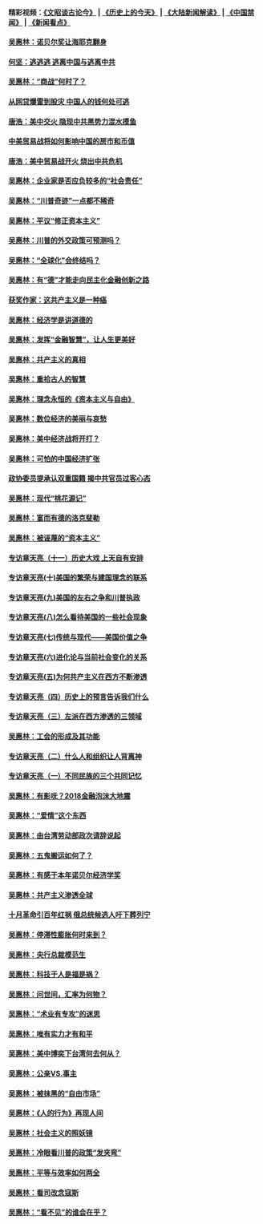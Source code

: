 #### 精彩视频：[《文昭谈古论今》](http://45.32.25.56/wenzhao) | [《历史上的今天》](http://45.32.25.56/today-in-history) | [《大陆新闻解读》](http://45.32.25.56/ntdtv-comedy) | [《中国禁闻》](http://45.32.25.56/ntdtv-news) | [《新闻看点》](http://45.32.25.56/news-insight) 

 #### [吴惠林：诺贝尔奖让海耶克翻身](../pages/nsc423/n10890049.md?t=02040031) 

#### [何坚：逃逃逃 逃离中国与逃离中共](../pages/nsc423/n10592891.md?t=02040031) 

#### [吴惠林：“商战”何时了？](../pages/nsc423/n10573558.md?t=02040031) 

#### [从网贷爆雷到股灾 中国人的钱何处可逃](../pages/nsc423/n10572800.md?t=02040031) 

#### [唐浩：美中交火 隐现中共黑势力混水摸鱼](../pages/nsc423/n10544040.md?t=02040031) 

#### [中美贸易战将如何影响中国的房市和币值](../pages/nsc423/n10543697.md?t=02040031) 

#### [唐浩：美中贸易战开火 烧出中共危机](../pages/nsc423/n10540126.md?t=02040031) 

#### [吴惠林：企业家是否应负较多的“社会责任”](../pages/nsc423/n10535022.md?t=02040031) 

#### [吴惠林：“川普奇迹”一点都不稀奇](../pages/nsc423/n10512808.md?t=02040031) 

#### [吴惠林：平议“修正资本主义”](../pages/nsc423/n10495724.md?t=02040031) 

#### [吴惠林：川普的外交政策可预测吗？](../pages/nsc423/n10462387.md?t=02040031) 

#### [吴惠林：“全球化”会终结吗？](../pages/nsc423/n10452838.md?t=02040031) 

#### [吴惠林：有“德”才能走向民主化金融创新之路](../pages/nsc423/n10432292.md?t=02040031) 

#### [获奖作家：这共产主义是一种癌](../pages/nsc423/n10431541.md?t=02040031) 

#### [吴惠林：经济学是讲道德的](../pages/nsc423/n10398014.md?t=02040031) 

#### [吴惠林：发挥“金融智慧”，让人生更美好](../pages/nsc423/n10375019.md?t=02040031) 

#### [吴惠林：共产主义的真相](../pages/nsc423/n10351394.md?t=02040031) 

#### [吴惠林：重拾古人的智慧](../pages/nsc423/n10337691.md?t=02040031) 

#### [吴惠林：理念永恒的《资本主义与自由》](../pages/nsc423/n10316274.md?t=02040031) 

#### [吴惠林：数位经济的美丽与哀愁](../pages/nsc423/n10292946.md?t=02040031) 

#### [吴惠林：美中经济战将开打？](../pages/nsc423/n10258825.md?t=02040031) 

#### [吴惠林：可怕的中国经济扩张](../pages/nsc423/n10219147.md?t=02040031) 

#### [政协委员提承认双重国籍 揭中共官员过客心态](../pages/nsc423/n10208809.md?t=02040031) 

#### [吴惠林：现代“桃花源记”](../pages/nsc423/n10185234.md?t=02040031) 

#### [吴惠林：富而有德的洛克斐勒](../pages/nsc423/n10142264.md?t=02040031) 

#### [吴惠林：被诬蔑的“资本主义”](../pages/nsc423/n10124816.md?t=02040031) 

#### [专访章天亮（十一）历史大戏 上天自有安排](../pages/nsc423/n10094905.md?t=02040031) 

#### [专访章天亮(十)美国的繁荣与建国理念的联系](../pages/nsc423/n10094899.md?t=02040031) 

#### [专访章天亮(九)美国的左右之争和川普执政](../pages/nsc423/n10094889.md?t=02040031) 

#### [专访章天亮(八)怎么看待美国的一些社会现象](../pages/nsc423/n10094857.md?t=02040031) 

#### [专访章天亮(七)传统与现代——美国价值之争](../pages/nsc423/n10093140.md?t=02040031) 

#### [专访章天亮(六)进化论与当前社会变化的关系](../pages/nsc423/n10092036.md?t=02040031) 

#### [专访章天亮(五)为何共产主义在西方不断渗透](../pages/nsc423/n10083620.md?t=02040031) 

#### [专访章天亮（四）历史上的预言告诉我们什么](../pages/nsc423/n10083606.md?t=02040031) 

#### [专访章天亮（三）左派在西方渗透的三领域](../pages/nsc423/n10081115.md?t=02040031) 

#### [吴惠林：工会的形成及其功能](../pages/nsc423/n10080633.md?t=02040031) 

#### [专访章天亮（二）什么人和组织让人背离神](../pages/nsc423/n10076637.md?t=02040031) 

#### [专访章天亮（一）不同民族的三个共同记忆](../pages/nsc423/n10074188.md?t=02040031) 

#### [吴惠林：有影呒？2018金融泡沫大地震](../pages/nsc423/n10040534.md?t=02040031) 

#### [吴惠林：“爱情”这个东西](../pages/nsc423/n10019423.md?t=02040031) 

#### [吴惠林：由台湾劳动部政次请辞说起](../pages/nsc423/n9979679.md?t=02040031) 

#### [吴惠林：五鬼搬运如何了？](../pages/nsc423/n9925338.md?t=02040031) 

#### [吴惠林：有感于本年诺贝尔经济学奖](../pages/nsc423/n9871883.md?t=02040031) 

#### [吴惠林：共产主义渗透全球](../pages/nsc423/n9812748.md?t=02040031) 

#### [十月革命引百年红祸 俄总统候选人吁下葬列宁](../pages/nsc423/n9810182.md?t=02040031) 

#### [吴惠林：停滞性膨胀何时来到？](../pages/nsc423/n9764136.md?t=02040031) 

#### [吴惠林：央行总裁模范生](../pages/nsc423/n9728134.md?t=02040031) 

#### [吴惠林：科技于人是福是祸？](../pages/nsc423/n9672982.md?t=02040031) 

#### [吴惠林：问世间，汇率为何物？](../pages/nsc423/n9621788.md?t=02040031) 

#### [吴惠林：“术业有专攻”的迷思](../pages/nsc423/n9580363.md?t=02040031) 

#### [吴惠林：唯有实力才有和平](../pages/nsc423/n9529599.md?t=02040031) 

#### [吴惠林：美中博奕下台湾何去何从？](../pages/nsc423/n9483598.md?t=02040031) 

#### [吴惠林：公亲VS.事主](../pages/nsc423/n9425637.md?t=02040031) 

#### [吴惠林：被抹黑的“自由市场”](../pages/nsc423/n9351545.md?t=02040031) 

#### [吴惠林：《人的行为》再现人间](../pages/nsc423/n9296339.md?t=02040031) 

#### [吴惠林：社会主义的照妖镜](../pages/nsc423/n9243460.md?t=02040031) 

#### [吴惠林：冷眼看川普的政策“发夹弯”](../pages/nsc423/n9120684.md?t=02040031) 

#### [吴惠林：平等与效率如何两全](../pages/nsc423/n9075430.md?t=02040031) 

#### [吴惠林：看司改念寇斯](../pages/nsc423/n9024915.md?t=02040031) 

#### [吴惠林：“看不见”的谁会在乎？](../pages/nsc423/n8977488.md?t=02040031) 

